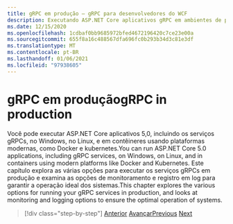 ```yaml
---
title: gRPC em produção – gRPC para desenvolvedores do WCF
description: Executando ASP.NET Core aplicativos gRPC em ambientes de produção
ms.date: 12/15/2020
ms.openlocfilehash: 1cdbaf0bb9685972bfed4672196420c7ce23e00a
ms.sourcegitcommit: 655f8a16c488567dfa696fc0b293b34d3c81e3df
ms.translationtype: MT
ms.contentlocale: pt-BR
ms.lasthandoff: 01/06/2021
ms.locfileid: "97938605"
---
```

# <a name="grpc-in-production"></a><span data-ttu-id="a5048-103">gRPC em produção</span><span class="sxs-lookup"><span data-stu-id="a5048-103">gRPC in production</span></span>

<span data-ttu-id="a5048-104">Você pode executar ASP.NET Core aplicativos 5,0, incluindo os serviços gRPCs, no Windows, no Linux, e em contêineres usando plataformas modernas, como Docker e kubernetes.</span><span class="sxs-lookup"><span data-stu-id="a5048-104">You can run ASP.NET Core 5.0 applications, including gRPC services, on Windows, on Linux, and in containers using modern platforms like Docker and Kubernetes.</span></span> <span data-ttu-id="a5048-105">Este capítulo explora as várias opções para executar os serviços gRPCs em produção e examina as opções de monitoramento e registro em log para garantir a operação ideal dos sistemas.</span><span class="sxs-lookup"><span data-stu-id="a5048-105">This chapter explores the various options for running your gRPC services in production, and looks at monitoring and logging options to ensure the optimal operation of systems.</span></span>

>[!div class="step-by-step"]
><span data-ttu-id="a5048-106">[Anterior](encryption.md) 
> [Avançar](self-hosted.md)</span><span class="sxs-lookup"><span data-stu-id="a5048-106">[Previous](encryption.md)
[Next](self-hosted.md)</span></span>
